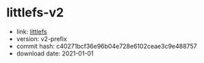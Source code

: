 littlefs-v2
===========

- link: [littlefs](https://github.com/littlefs-project/littlefs)
- version: v2-prefix
- commit hash: c40271bcf36e96b04e728e6102ceae3c9e488757
- download date: 2021-01-01
